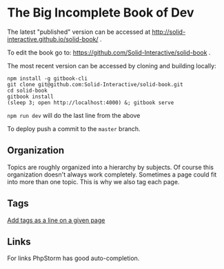 # The Big Incomplete Book of Dev

The latest "published" version can be accessed at http://solid-interactive.github.io/solid-book/ .

To edit the book go to: https://github.com/Solid-Interactive/solid-book .

The most recent version can be accessed by cloning and building locally:

```shell
npm install -g gitbook-cli
git clone git@github.com:Solid-Interactive/solid-book.git
cd solid-book
gitbook install
(sleep 3; open http://localhost:4000) &; gitbook serve
```

`npm run dev` will do the last line from the above

To deploy push a commit to the `master` branch.

## Organization

Topics are roughly organized into a hierarchy by subjects. Of course
this organization doesn't always work completely. Sometimes a page could
fit into more than one topic. This is why we also tag each page.

## Tags

[Add tags as a line on a given page](https://github.com/billryan/gitbook-plugin-tags#add-tags-in-page)

## Links

For links PhpStorm has good auto-completion.